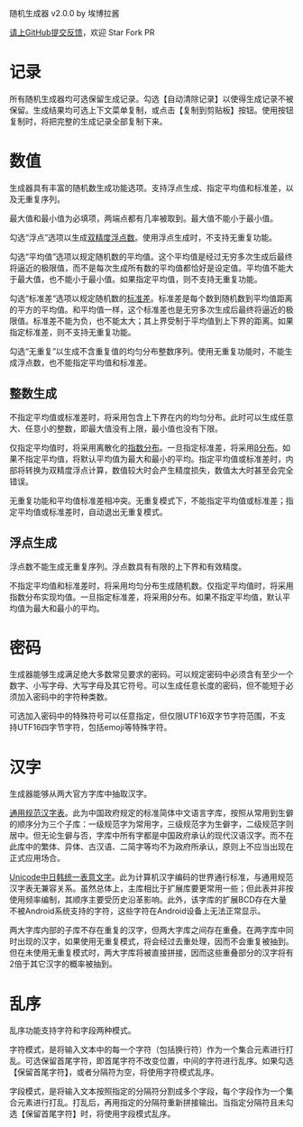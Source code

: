 随机生成器 v2.0.0 by 埃博拉酱

[请上GitHub提交反馈](https://github.com/Silver-Fang/Random_Generator/issues)，欢迎 Star Fork PR
# 记录
所有随机生成器均可选保留生成记录。勾选【自动清除记录】以使得生成记录不被保留。生成结果均可选上下文菜单复制，或点击【复制到剪贴板】按钮。使用按钮复制时，将把完整的生成记录全部复制下来。
# 数值
生成器具有丰富的随机数生成功能选项。支持浮点生成、指定平均值和标准差，以及无重复序列。

最大值和最小值为必填项，两端点都有几率被取到。最大值不能小于最小值。

勾选“浮点”选项以生成[双精度浮点数](https://learn.microsoft.com/zh-cn/dotnet/api/system.double?view=net-7.0)。使用浮点生成时，不支持无重复功能。

勾选“平均值”选项以规定随机数的平均值。这个平均值是经过无穷多次生成后最终将逼近的极限值，而不是每次生成所有数的平均值都恰好是设定值。平均值不能大于最大值，也不能小于最小值。如果指定平均值，则不支持无重复功能。

勾选“标准差“选项以规定随机数的[标准差](https://zh.wikipedia.org/wiki/%E6%A8%99%E6%BA%96%E5%B7%AE)。标准差是每个数到随机数到平均值距离的平方的平均值。和平均值一样，这个标准差也是无穷多次生成后最终将逼近的极限值。标准差不能为负，也不能太大；其上界受制于平均值到上下界的距离。如果指定标准差，则不支持无重复功能。

勾选“无重复”以生成不含重复值的均匀分布整数序列。使用无重复功能时，不能生成浮点数，也不能指定平均值和标准差。
## 整数生成
不指定平均值或标准差时，将采用包含上下界在内的均匀分布。此时可以生成任意大、任意小的整数，即最大值没有上限，最小值也没有下限。

仅指定平均值时，将采用离散化的[指数分布](https://zh.wikipedia.org/wiki/%E6%8C%87%E6%95%B0%E5%88%86%E5%B8%83)。一旦指定标准差，将采用[β分布](https://zh.wikipedia.org/wiki/%CE%B2%E5%88%86%E5%B8%83)。如果不指定平均值，将默认平均值为最大和最小的平均。指定平均值或标准差时，内部将转换为双精度浮点计算，数值较大时会产生精度损失，数值太大时甚至会完全错误。

无重复功能和平均值标准差相冲突。无重复模式下，不能指定平均值或标准差；指定平均值或标准差时，自动退出无重复模式。
## 浮点生成
浮点数不能生成无重复序列。浮点数具有有限的上下界和有效精度。

不指定平均值和标准差时，将采用均匀分布生成随机数。仅指定平均值时，将采用指数分布实现均值。一旦指定标准差，将采用β分布。如果不指定平均值，默认平均值为最大和最小的平均。
# 密码
生成器能够生成满足绝大多数常见要求的密码。可以规定密码中必须含有至少一个数字、小写字母、大写字母及其它符号。可以生成任意长度的密码，但不能短于必须加入密码中的字符种类数。

可选加入密码中的特殊符号可以任意指定，但仅限UTF16双字节字符范围，不支持UTF16四字节字符，包括emoji等特殊字符。
# 汉字
生成器能够从两大官方字库中抽取汉字。

[通用规范汉字表](http://www.gov.cn/zwgk/2013-08/19/content_2469793.htm)。此为中国政府规定的标准简体中文语言字库，按照从常用到生僻的顺序分为三个子库：一级规范字为常用字，三级规范字为生僻字，二级规范字则居中。但无论生僻与否，字库中所有字都是中国政府承认的现代汉语汉字。而不在此库中的繁体、异体、古汉语、二简字等均不为政府所承认，原则上不应当出现在正式应用场合。

[Unicode中日韩统一表意文字](https://www.unicode.org/charts/PDF/U4E00.pdf)。此为计算机汉字编码的世界通行标准，与通用规范汉字表无兼容关系。虽然总体上，主库相比于扩展库要更常用一些；但此表并非按使用频率编制，其顺序主要受历史沿革影响。此外，该字库的扩展BCD存在大量不被Android系统支持的字符，这些字符在Android设备上无法正常显示。

两大字库内部的子库不存在重复的汉字，但两大字库之间存在重叠。在两字库中同时出现的汉字，如果使用无重复模式，将会经过去重处理，因而不会重复被抽到。但在未使用无重复模式时，两大字库将被直接拼接，因而这些重叠部分的汉字将有2倍于其它汉字的概率被抽到。
# 乱序
乱序功能支持字符和字段两种模式。

字符模式，是将输入文本中的每一个字符（包括换行符）作为一个集合元素进行打乱。可选保留首尾字符，即首尾字符不改变位置，中间的字符进行乱序。如果勾选【保留首尾字符】，或者分隔符为空，将使用字符模式乱序。

字段模式，是将输入文本按照指定的分隔符分割成多个字段，每个字段作为一个集合元素进行打乱。打乱后，再用指定的分隔符重新拼接输出。当指定分隔符且未勾选【保留首尾字符】时，将使用字段模式乱序。